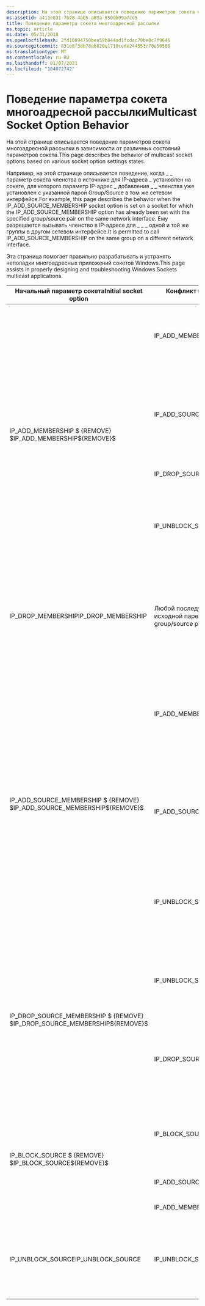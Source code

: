 ```yaml
---
description: На этой странице описывается поведение параметров сокета многоадресной рассылки в зависимости от различных состояний параметров сокета.
ms.assetid: a411e831-7b28-4ab5-a09a-650db99a7cd5
title: Поведение параметра сокета многоадресной рассылки
ms.topic: article
ms.date: 05/31/2018
ms.openlocfilehash: 2fd10094750bea59b844ad1fcdac70be0c7f9646
ms.sourcegitcommit: 831e8f3db78ab820e1710cede244553c70e50500
ms.translationtype: MT
ms.contentlocale: ru-RU
ms.lasthandoff: 01/07/2021
ms.locfileid: "104072742"
---
```

# <a name="multicast-socket-option-behavior"></a><span data-ttu-id="b2148-103">Поведение параметра сокета многоадресной рассылки</span><span class="sxs-lookup"><span data-stu-id="b2148-103">Multicast Socket Option Behavior</span></span>

<span data-ttu-id="b2148-104">На этой странице описывается поведение параметров сокета многоадресной рассылки в зависимости от различных состояний параметров сокета.</span><span class="sxs-lookup"><span data-stu-id="b2148-104">This page describes the behavior of multicast socket options based on various socket option settings states.</span></span>

<span data-ttu-id="b2148-105">Например, на этой странице описывается поведение, когда \_ \_ параметр сокета членства в источнике для IP-адреса \_ установлен на сокете, для которого параметр IP-адрес \_ добавления \_ \_ членства уже установлен с указанной парой Group/Source в том же сетевом интерфейсе.</span><span class="sxs-lookup"><span data-stu-id="b2148-105">For example, this page describes the behavior when the IP\_ADD\_SOURCE\_MEMBERSHIP socket option is set on a socket for which the IP\_ADD\_SOURCE\_MEMBERSHIP option has already been set with the specified group/source pair on the same network interface.</span></span> <span data-ttu-id="b2148-106">Ему разрешается вызывать членство в IP-адресе для \_ \_ \_ одной и той же группы в другом сетевом интерфейсе.</span><span class="sxs-lookup"><span data-stu-id="b2148-106">It is permitted to call IP\_ADD\_SOURCE\_MEMBERSHIP on the same group on a different network interface.</span></span>

<span data-ttu-id="b2148-107">Эта страница помогает правильно разрабатывать и устранять неполадки многоадресных приложений сокетов Windows.</span><span class="sxs-lookup"><span data-stu-id="b2148-107">This page assists in properly designing and troubleshooting Windows Sockets multicast applications.</span></span> 

<table>
<thead>
<tr class="header">
<th><span data-ttu-id="b2148-108">Начальный параметр сокета</span><span class="sxs-lookup"><span data-stu-id="b2148-108">Initial socket option</span></span></th>
<th><span data-ttu-id="b2148-109">Конфликт последующего параметра сокета</span><span class="sxs-lookup"><span data-stu-id="b2148-109">Conflicting subsequent socket option</span></span></th>
<th><span data-ttu-id="b2148-110">Возвращена ошибка</span><span class="sxs-lookup"><span data-stu-id="b2148-110">Error returned</span></span></th>
<th><span data-ttu-id="b2148-111">Комментарии</span><span class="sxs-lookup"><span data-stu-id="b2148-111">Remarks</span></span></th>
</tr>
</thead>
<tbody>
<tr class="odd">
<td rowspan="4"><span data-ttu-id="b2148-112">IP_ADD_MEMBERSHIP $ {REMOVE} $</span><span class="sxs-lookup"><span data-stu-id="b2148-112">IP_ADD_MEMBERSHIP${REMOVE}$</span></span><br />
</td>
<td><span data-ttu-id="b2148-113">IP_ADD_MEMBERSHIP</span><span class="sxs-lookup"><span data-stu-id="b2148-113">IP_ADD_MEMBERSHIP</span></span></td>
<td><span data-ttu-id="b2148-114">WSAEADDRNOTAVAIL</span><span class="sxs-lookup"><span data-stu-id="b2148-114">WSAEADDRNOTAVAIL</span></span></td>
<td><span data-ttu-id="b2148-115">Не вызывайте IP_ADD_MEMBERSHIP с одной и той же группой более одного раза в одном сетевом интерфейсе.</span><span class="sxs-lookup"><span data-stu-id="b2148-115">Do not call IP_ADD_MEMBERSHIP with the same group more than once on the same network interface.</span></span></td>
</tr>
<tr class="even">
<td><span data-ttu-id="b2148-116">IP_ADD_SOURCE_MEMBERSHIP</span><span class="sxs-lookup"><span data-stu-id="b2148-116">IP_ADD_SOURCE_MEMBERSHIP</span></span></td>
<td><span data-ttu-id="b2148-117">WSAEADDRNOTAVAIL</span><span class="sxs-lookup"><span data-stu-id="b2148-117">WSAEADDRNOTAVAIL</span></span></td>
<td><span data-ttu-id="b2148-118">Не вызывайте IP_ADD_SOURCE_MEMBERSHIP с той же группой, которая ранее вызывалась с IP_ADD_MEMBERSHIP в одном сетевом интерфейсе.</span><span class="sxs-lookup"><span data-stu-id="b2148-118">Do not call IP_ADD_SOURCE_MEMBERSHIP with the same group previously called with IP_ADD_MEMBERSHIP on the same network interface.</span></span></td>

</tr>
<tr class="odd">
<td><span data-ttu-id="b2148-119">IP_DROP_SOURCE_MEMBERSHIP</span><span class="sxs-lookup"><span data-stu-id="b2148-119">IP_DROP_SOURCE_MEMBERSHIP</span></span></td>
<td><span data-ttu-id="b2148-120">всаеинвал</span><span class="sxs-lookup"><span data-stu-id="b2148-120">WSAEINVAL</span></span></td>
<td><span data-ttu-id="b2148-121">Вместо этого используйте IP_BLOCK_SOURCE.</span><span class="sxs-lookup"><span data-stu-id="b2148-121">Use IP_BLOCK_SOURCE instead.</span></span></td>

</tr>
<tr class="even">
<td><span data-ttu-id="b2148-122">IP_UNBLOCK_SOURCE</span><span class="sxs-lookup"><span data-stu-id="b2148-122">IP_UNBLOCK_SOURCE</span></span></td>
<td><span data-ttu-id="b2148-123">всаеинвал</span><span class="sxs-lookup"><span data-stu-id="b2148-123">WSAEINVAL</span></span></td>
<td><span data-ttu-id="b2148-124">Возвращает ошибку при попытке разблокировать пару "Группа-источник", которая ранее не была заблокирована в том же сетевом интерфейсе.</span><span class="sxs-lookup"><span data-stu-id="b2148-124">Returns an error when attempting to unblock a group/source pair that has not previously been blocked on the same network interface.</span></span></td>

</tr>
<tr class="odd">
<td><span data-ttu-id="b2148-125">IP_DROP_MEMBERSHIP</span><span class="sxs-lookup"><span data-stu-id="b2148-125">IP_DROP_MEMBERSHIP</span></span></td>
<td><span data-ttu-id="b2148-126">Любой последующий вызов в той же группе или группе, либо к исходной паре</span><span class="sxs-lookup"><span data-stu-id="b2148-126">Any subsequent call on the same group or group/source pair</span></span></td>
<td><span data-ttu-id="b2148-127">всаеинвал</span><span class="sxs-lookup"><span data-stu-id="b2148-127">WSAEINVAL</span></span></td>
<td><span data-ttu-id="b2148-128">Выполнение вызовов параметра сокета для группы или группы или исходной пары, не находящихся в списке включения (из-за удаления членства или других), приводит к ошибке.</span><span class="sxs-lookup"><span data-stu-id="b2148-128">Making socket option calls on a group or group/source pair not currently in the inclusion list (due to dropping membership, or otherwise) results in an error.</span></span></td>
</tr>
<tr class="even">
<td rowspan="3"><span data-ttu-id="b2148-129">IP_ADD_SOURCE_MEMBERSHIP $ {REMOVE} $</span><span class="sxs-lookup"><span data-stu-id="b2148-129">IP_ADD_SOURCE_MEMBERSHIP${REMOVE}$</span></span><br />
</td>
<td><span data-ttu-id="b2148-130">IP_ADD_MEMBERSHIP</span><span class="sxs-lookup"><span data-stu-id="b2148-130">IP_ADD_MEMBERSHIP</span></span></td>
<td><span data-ttu-id="b2148-131">WSAEADDRNOTAVAIL</span><span class="sxs-lookup"><span data-stu-id="b2148-131">WSAEADDRNOTAVAIL</span></span></td>
<td><span data-ttu-id="b2148-132">Не вызывайте IP_ADD_MEMBERSHIP с той же группой, которая ранее вызывалась с IP_ADD_SOURCE_MEMBERSHIP в одном сетевом интерфейсе.</span><span class="sxs-lookup"><span data-stu-id="b2148-132">Do not call IP_ADD_MEMBERSHIP with the same group previously called with IP_ADD_SOURCE_MEMBERSHIP on the same network interface.</span></span></td>
</tr>
<tr class="odd">
<td><span data-ttu-id="b2148-133">IP_ADD_SOURCE_MEMBERSHIP</span><span class="sxs-lookup"><span data-stu-id="b2148-133">IP_ADD_SOURCE_MEMBERSHIP</span></span></td>
<td><span data-ttu-id="b2148-134">WSAEADDRNOTAVAIL</span><span class="sxs-lookup"><span data-stu-id="b2148-134">WSAEADDRNOTAVAIL</span></span></td>
<td><span data-ttu-id="b2148-135">Не вызывайте IP_ADD_SOURCE_MEMBERSHIP с той же группой или исходной парой, которая ранее вызывалась с IP_ADD_SOURCE_MEMBERSHIP в одном сетевом интерфейсе.</span><span class="sxs-lookup"><span data-stu-id="b2148-135">Do not call IP_ADD_SOURCE_MEMBERSHIP with the same group/source pair previously called with IP_ADD_SOURCE_MEMBERSHIP on the same network interface.</span></span></td>

</tr>
<tr class="even">
<td><span data-ttu-id="b2148-136">IP_UNBLOCK_SOURCE</span><span class="sxs-lookup"><span data-stu-id="b2148-136">IP_UNBLOCK_SOURCE</span></span></td>
<td><span data-ttu-id="b2148-137">всаеинвал</span><span class="sxs-lookup"><span data-stu-id="b2148-137">WSAEINVAL</span></span></td>
<td><span data-ttu-id="b2148-138">Возвращает ошибку при попытке разблокировать пару "Группа-источник", которая ранее не была заблокирована в том же сетевом интерфейсе.</span><span class="sxs-lookup"><span data-stu-id="b2148-138">Returns an error when attempting to unblock a group/source pair that has not previously been blocked on the same network interface.</span></span></td>

</tr>
<tr class="odd">
<td rowspan="2"><span data-ttu-id="b2148-139">IP_DROP_SOURCE_MEMBERSHIP $ {REMOVE} $</span><span class="sxs-lookup"><span data-stu-id="b2148-139">IP_DROP_SOURCE_MEMBERSHIP${REMOVE}$</span></span><br />
</td>
<td><span data-ttu-id="b2148-140">IP_UNBLOCK_SOURCE</span><span class="sxs-lookup"><span data-stu-id="b2148-140">IP_UNBLOCK_SOURCE</span></span></td>
<td><span data-ttu-id="b2148-141">всаеинвал</span><span class="sxs-lookup"><span data-stu-id="b2148-141">WSAEINVAL</span></span></td>
<td><span data-ttu-id="b2148-142">Возвращает ошибку при попытке разблокировать пару "Группа-источник", которая ранее не была заблокирована в том же сетевом интерфейсе.</span><span class="sxs-lookup"><span data-stu-id="b2148-142">Returns an error when attempting to unblock a group/source pair that has not previously been blocked on the same network interface.</span></span></td>
</tr>
<tr class="even">
<td><span data-ttu-id="b2148-143">IP_DROP_SOURCE_MEMBERSHIP</span><span class="sxs-lookup"><span data-stu-id="b2148-143">IP_DROP_SOURCE_MEMBERSHIP</span></span></td>
<td><span data-ttu-id="b2148-144">WSAEADDRNOTAVAIL</span><span class="sxs-lookup"><span data-stu-id="b2148-144">WSAEADDRNOTAVAIL</span></span></td>
<td><span data-ttu-id="b2148-145">Возвращает ошибку при попытке удалить пару "Группа-источник", которая не находится в списке включения в том же сетевом интерфейсе.</span><span class="sxs-lookup"><span data-stu-id="b2148-145">Returns an error when attempting to drop a group/source pair that is not in the inclusion list on the same network interface.</span></span></td>

</tr>
<tr class="odd">
<td rowspan="3"><span data-ttu-id="b2148-146">IP_BLOCK_SOURCE $ {REMOVE} $</span><span class="sxs-lookup"><span data-stu-id="b2148-146">IP_BLOCK_SOURCE${REMOVE}$</span></span><br />
</td>
<td><span data-ttu-id="b2148-147">IP_BLOCK_SOURCE</span><span class="sxs-lookup"><span data-stu-id="b2148-147">IP_BLOCK_SOURCE</span></span></td>
<td><span data-ttu-id="b2148-148">WSAEADDRNOTAVAIL</span><span class="sxs-lookup"><span data-stu-id="b2148-148">WSAEADDRNOTAVAIL</span></span></td>
<td><span data-ttu-id="b2148-149">Возвращает ошибку при попытке заблокировать пару "Группа-источник", которая уже заблокирована в том же сетевом интерфейсе.</span><span class="sxs-lookup"><span data-stu-id="b2148-149">Returns an error when attempting to block a group/source pair that is already blocked on the same network interface.</span></span></td>
</tr>
<tr class="even">
<td><span data-ttu-id="b2148-150">IP_ADD_SOURCE_MEMBERSHIP</span><span class="sxs-lookup"><span data-stu-id="b2148-150">IP_ADD_SOURCE_MEMBERSHIP</span></span></td>
<td><span data-ttu-id="b2148-151">всаеинвал</span><span class="sxs-lookup"><span data-stu-id="b2148-151">WSAEINVAL</span></span></td>
<td><span data-ttu-id="b2148-152">Вместо этого используйте IP_UNBLOCK_SOURCE.</span><span class="sxs-lookup"><span data-stu-id="b2148-152">Use IP_UNBLOCK_SOURCE instead.</span></span></td>

</tr>
<tr class="odd">
<td><span data-ttu-id="b2148-153">IP_ADD_MEMBERSHIP</span><span class="sxs-lookup"><span data-stu-id="b2148-153">IP_ADD_MEMBERSHIP</span></span></td>
<td><span data-ttu-id="b2148-154">всаеинвал</span><span class="sxs-lookup"><span data-stu-id="b2148-154">WSAEINVAL</span></span></td>
<td><span data-ttu-id="b2148-155">Вместо этого используйте IP_UNBLOCK_SOURCE.</span><span class="sxs-lookup"><span data-stu-id="b2148-155">Use IP_UNBLOCK_SOURCE instead.</span></span></td>

</tr>
<tr class="even">
<td><span data-ttu-id="b2148-156">IP_UNBLOCK_SOURCE</span><span class="sxs-lookup"><span data-stu-id="b2148-156">IP_UNBLOCK_SOURCE</span></span></td>
<td><span data-ttu-id="b2148-157">IP_UNBLOCK_SOURCE</span><span class="sxs-lookup"><span data-stu-id="b2148-157">IP_UNBLOCK_SOURCE</span></span></td>
<td><span data-ttu-id="b2148-158">WSAEADDRNOTAVAIL</span><span class="sxs-lookup"><span data-stu-id="b2148-158">WSAEADDRNOTAVAIL</span></span></td>
<td><span data-ttu-id="b2148-159">Возвращает ошибку при попытке разблокировать пару "Группа-источник", которая не находится в списке заблокированных в том же сетевом интерфейсе.</span><span class="sxs-lookup"><span data-stu-id="b2148-159">Returns an error when attempting to unblock a group/source pair that is not in the blocked list on the same network interface.</span></span></td>
</tr>
</tbody>
</table>



 

 

 




